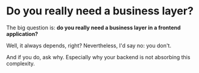 # Do you really need a business layer?

The big question is: 
**do you really need a business layer in a frontend application?**

Well, it always depends, right? 
Nevertheless, I'd say no: you don't.

And if you do, ask why.
Especially why your backend is not absorbing this complexity.
